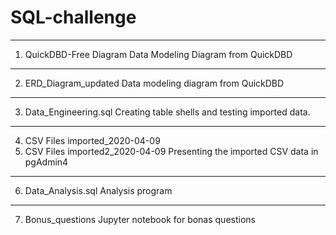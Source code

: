 # SQL-challenge
----

1. QuickDBD-Free Diagram
Data Modeling Diagram from QuickDBD

----

2. ERD_Diagram_updated
Data modeling diagram from QuickDBD

----

3. Data_Engineering.sql
Creating table shells and testing imported data.

----

4. CSV Files imported_2020-04-09
5. CSV Files imported2_2020-04-09
Presenting the imported CSV data in pgAdmin4

----

6. Data_Analysis.sql
Analysis program

----

7. Bonus_questions
Jupyter notebook for bonas questions



